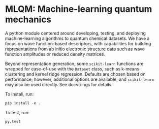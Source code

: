 # MLQM: Machine-learning quantum mechanics

A python module centered around developing, testing, and deploying machine-learning algorithms to quantum chemical datasets. We have a focus on wave function-based descriptors, with capabilities for building representations from ab initio electronic structure data such as wave function amplitudes or reduced density matrices. 

Beyond representation generation, some `scikit-learn` functions are wrapped for ease-of-use with the `Dataset` class, such as k-means clustering and kernel ridge regression. Defaults are chosen based on performance; however, additional options are available, and `scikit-learn` may also be used directly. See docstrings for details.

To install, run:
```python
pip install -e .
```

To test, run:
```python
py.test
```

<!--Currently, kernel-ridge-regression of the CCSD or MP2 amplitudes to CCSD energies is implemented in `krr/krr.py`. Use with `python krr.py data.json` on a clean data file or, if necessary, a partially-filled data file will pick up where it left off. This code is meant to reproduce the [2019 paper](http://dx.doi.org/10.1021/acs.jpca.8b04455) by Margraf and Reuter. The given case is of diatomic hydrogen dissociation (Figure 2 of the paper); however, other diatomics can be easily studied by changing the atoms in the input JSON. See `krr/examples/` for more information. A clean example data file and a filled data file (along with the stored values in `.npy` format) are provided. Graphing modes include `interact` and `save`. Further work will include an interface for going beyond diatomic dissociation curves.--> 
